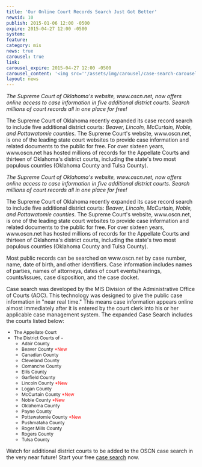 ```yaml
---
title: 'Our Online Court Records Search Just Got Better'
newsid: 10
publish: 2015-01-06 12:00 -0500
expire: 2015-04-27 12:00 -0500
system: 
feature: 
category: mis
news: true
carousel: true
link: 
carousel_expire: 2015-04-27 12:00 -0500
carousel_content: '<img src=''/assets/img/carousel/case-search-carousel.jpg'' alt=''Our online case search just got better! Five counties added to case (docket) search on oscn.'' />'
layout: news
---
```

<p><i>The Supreme Court of Oklahoma's website, www.oscn.net, now offers online access to case information in five additional district courts.  Search millions of court records all in one place for free!</i></p><p>The Supreme Court of Oklahoma recently expanded its case record search to include five additional district courts: <i>Beaver, Lincoln, McCurtain, Noble, and Pottawatomie counties</i>.  The Supreme Court's website, www.oscn.net, is one of the leading state court websites to provide case information and related documents to the public for free.  For over sixteen years, www.oscn.net has hosted millions of records for the Appellate Courts and thirteen of Oklahoma's district courts, including the state's two most populous counties (Oklahoma County and Tulsa County).</p>
 <!--more-->
<p><style>	.red { color: red; }	.county-list { font-size: 12px; }</style></p><p><i>The Supreme Court of Oklahoma's website, www.oscn.net, now offers online access to case information in five additional district courts.  Search millions of court records all in one place for free!</i></p><p>The Supreme Court of Oklahoma recently expanded its case record search to include five additional district courts: <i>Beaver, Lincoln, McCurtain, Noble, and Pottawatomie counties</i>.  The Supreme Court's website, www.oscn.net, is one of the leading state court websites to provide case information and related documents to the public for free.  For over sixteen years, www.oscn.net has hosted millions of records for the Appellate Courts and thirteen of Oklahoma's district courts, including the state's two most populous counties (Oklahoma County and Tulsa County).</p><p>Most public records can be searched on www.oscn.net by case number, name, date of birth, and other identifiers. Case information includes names of parties, names of attorneys, dates of court events/hearings, counts/issues, case disposition, and the case docket.</p><p>Case search was developed by the MIS Division of the Administrative Office of Courts (AOC). This technology was designed to give the public case information in "near real time."  This means case information appears online almost immediately after it is entered by the court clerk into his or her applicable case management system.  The expanded Case Search includes the courts listed below:</p><ul class="county-list"><li>The Appellate Court</li><li>The District Courts of - <ul><li>Adair County</li><li>Beaver County <span class="red">*New</span></li><li>Canadian County</li><li>Cleveland County</li><li>Comanche County </li><li>Ellis County</li><li>Garfield County</li><li>Lincoln County <span class="red">*New</span></li><li>Logan County </li><li>McCurtain County <span class="red">*New</span></li><li>Noble County <span class="red">*New</span></li><li>Oklahoma County</li><li>Payne County</li><li>Pottawatomie County <span class="red">*New</span> </li><li>Pushmataha County</li><li>Roger Mills County</li><li>Rogers County</li><li>Tulsa County</li></ul></li></ul><p>Watch for additional district courts to be added to the OSCN case search in the very near future!  Start your free <a href="/dockets/Search.aspx">case search</a> now.</p>